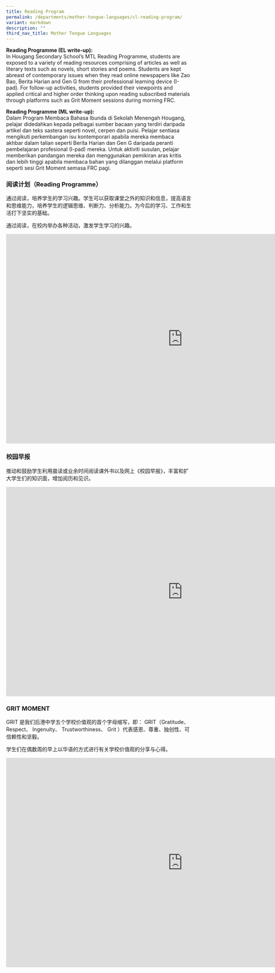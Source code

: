 ```yaml
---
title: Reading Program
permalink: /departments/mother-tongue-languages/cl-reading-program/
variant: markdown
description: ""
third_nav_title: Mother Tongue Languages
---
```

**Reading Programme (EL write-up):**  
In Hougang Secondary School’s MTL Reading Programme, students are exposed to a variety of reading resources comprising of articles as well as literary texts such as novels, short stories and poems. Students are kept abreast of contemporary issues when they read online newspapers like Zao Bao, Berita Harian and Gen G from their professional learning device (I-pad). For follow-up activities, students provided their viewpoints and applied critical and higher order thinking upon reading subscribed materials through platforms such as Grit Moment sessions during morning FRC.  

**Reading Programme (ML write-up):**   
Dalam Program Membaca Bahasa Ibunda di Sekolah Menengah Hougang, pelajar didedahkan kepada pelbagai sumber bacaan yang terdiri daripada artikel dan teks sastera seperti novel, cerpen dan puisi. Pelajar sentiasa mengikuti perkembangan isu kontemporari apabila mereka membaca akhbar dalam talian seperti Berita Harian dan Gen G daripada peranti pembelajaran profesional (I-pad) mereka. Untuk aktiviti susulan, pelajar memberikan pandangan mereka dan menggunakan pemikiran aras kritis dan lebih tinggi apabila membaca bahan yang dilanggan melalui platform seperti sesi Grit Moment semasa FRC pagi.


### **阅读计划（Reading Programme）**   
通过阅读，培养学生的学习兴趣。学生可以获取课堂之外的知识和信息，提高语言和思维能力，培养学生的逻辑思维、判断力、分析能力。为今后的学习、工作和生活打下坚实的基础。 

通过阅读，在校内举办各种活动，激发学生学习的兴趣。

<iframe src="https://docs.google.com/presentation/d/1629S_Ek10MFqLnuPCaSUdlhJPR2I0Lncf76XG9jGppo/embed?start=true&amp;loop=true&amp;delayms=3000" frameborder="0" width="960" height="569" allowfullscreen="true"></iframe>  


### **校园早报**
推动和鼓励学生利用晨读或业余时间阅读课外书以及网上《校园早报》，丰富和扩大学生们的知识面，增加阅历和见识。 
<iframe src="https://docs.google.com/presentation/d/1HmBV8deMQtLmZnzrCWizAXt9xPzqDGV9y4XWCmz8SeI/embed?start=true&amp;loop=true&amp;delayms=3000" frameborder="0" width="960" height="569" allowfullscreen="true"></iframe>  


### **GRIT MOMENT**  
GRIT 是我们后港中学五个学校价值观的首个字母缩写，即： GRIT（Gratitude、 Respect、 Ingenuity、 Trustworthiness、 Grit ）代表感恩、尊重、独创性、可信赖性和坚毅。  

学生们在偶数周的早上以华语的方式进行有关学校价值观的分享与心得。  
  
<iframe src="https://docs.google.com/presentation/d/1uI0rKKKwLCv2hULp7e2PvMU1Mv0ib15Yt4oMtwKrmYI/embed?start=true&amp;loop=true&amp;delayms=3000" frameborder="0" width="960" height="569" allowfullscreen="true"></iframe>